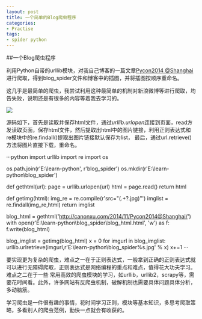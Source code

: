 ```yaml
---
layout: post
title: 一个简单的Blog爬虫程序
categories:
- Practise
tags:
- spider python
---
```

##一个Blog爬虫程序

利用Python自带的urllib模块，对我自己博客的一篇文章[Pycon2014 @Shanghai](http://canonxu.com/2014/11/Pycon2014@Shanghai/)进行爬取，得到blog_spider文件和博客中的插图，并将插图按顺序重命名。

这几乎是最简单的爬虫，我尝试利用这种最简单的机制对新浪微博等进行爬取，均告失败，说明还是有很多的内容等着我去学习的。

![](http://7rfk7p.com1.z0.glb.clouddn.com/blog_spider.jpg)

源码如下，首先是读取并保存html文件，通过<em>urllib.urlopen</em>连接到页面，read方发读取页面，保存html文件，然后提取出html中的图片链接，利用正则表达式和re模块中的re.findall()提取出图片链接默认保存为list，
最后，通过url.retrieve()方法将图片直接下载，重命名。

···python
import urllib
import re
import os

os.path.join(r'E:\learn-python', r'blog_spider')
os.mkdir(r'E:\learn-python\blog_spider')

def gethtml(url):
    page = urllib.urlopen(url)
    html = page.read()
    return html

def getimg(html):
    img_re = re.compile(r'src="(.+?\.jpg)"')
    imglist = re.findall(img_re,html)
    return imglist

blog_html = gethtml('http://canonxu.com/2014/11/Pycon2014@Shanghai/')
with open(r'E:\learn-python\blog_spider\blog_html.html', 'w') as f:
   f.write(blog_html)

blog_imglist = getimg(blog_html)
x = 0
for imgurl in blog_imglist:
    urllib.urlretrieve(imgurl,r'E:\learn-python\blog_spider\%s.jpg' % x)
    x+=1
···

要实现更为复杂的爬虫，难点之一在于正则表达式，一般拿到正确的正则表达式就可以进行无障碍爬取，正则表达式是网络编程的重点和难点，值得花大功夫学习。难点之二在于一些
常用高效的爬虫模块的学习，如urllib，urllib2，scrapy等，需要花时间看。此外，许多网站有反爬虫机制，破解机制也需要具体问题具体分析，多动脑筋。

学习爬虫是一件很有趣的事情，花时间学习正则，模块等基本知识，多思考爬取策略，多看别人的爬虫范例，勤快一点就会有收获的。